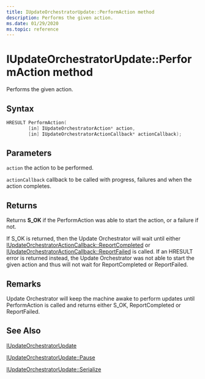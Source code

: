 ```yaml
---
title: IUpdateOrchestratorUpdate::PerformAction method
description: Performs the given action.
ms.date: 01/29/2020
ms.topic: reference
---
```


# IUpdateOrchestratorUpdate::PerformAction method

Performs the given action.

## Syntax
```cpp
HRESULT PerformAction(
        [in] IUpdateOrchestratorAction* action,
        [in] IUpdateOrchestratorActionCallback* actionCallback);
```

## Parameters

`action`
the action to be performed.

`actionCallback`
callback to be called with progress, failures and when the action completes.

## Returns
Returns **S_OK** if the PerformAction was able to start the action, or a failure if not. 

If S_OK is returned, then the Update Orchestrator will wait until either [IUpdateOrchestratorActionCallback::ReportCompleted](iupdateorchestratoractioncallback-reportcompleted.md) or [IUpdateOrchestratorActionCallback::ReportFailed](iupdateorchestratoractioncallback-reportfailed.md) is called. If an HRESULT error is returned instead, the Update Orchestrator was not able to start the given action and thus will not wait for ReportCompleted or ReportFailed.

## Remarks

Update Orchestrator will keep the machine awake to perform updates until PerformAction is called and returns either S_OK, ReportCompleted or ReportFailed.

## See Also

[IUpdateOrchestratorUpdate](iupdateorchestratorupdate.md)

[IUpdateOrchestratorUpdate::Pause](iupdateorchestratorupdate-pause.md)

[IUpdateOrchestratorUpdate::Serialize](iupdateorchestratorupdate-serialize.md)